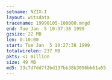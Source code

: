 ```yaml
---
setname: NZIX-I
layout: witsdata
tracename: 19990105-100000.mngd
end: Tue Jan  5 10:37:38 1999
gzsize: 22 MB
len: 0:10:00
start: Tue Jan  5 10:27:38 1999
totalwirelen: 237 MB
pkts: <1 million
size: 49 MB
md5: 33c7d7dd7f2bd137bb38b3096bb61a55
---
```

